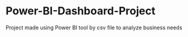 # Power-BI-Dashboard-Project
Project made using Power BI tool by csv file to analyze business needs
